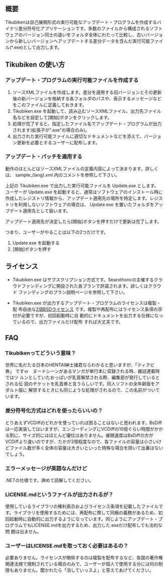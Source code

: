## 概要

Tikubikenは自己展開形式の実行可能なアップデート・プログラムを作成するバ
イナリ差分符号化アプリケーションです。多数のファイルから構成されるソフト
ウェアのバージョン同士の違いをフォルダ全体にわたって比較し、古いバージョ
ンから新しいバージョンへアップデートする差分データを含んだ実行可能ファイ
ル(*.exe)として出力します。


## Tikubiken の使い方

### アップデート・プログラムの実行可能ファイルを作成する

 1. ソースXMLファイルを作成します。差分を適用する旧バージョンとその更新
    後の新バージョンを格納する各フォルダのパスや、表示するメッセージなど
    をこのファイルに定義しておきます。
 2. Tikubiken.exe を起動して、読み込むソースXMLファイル、出力先ファイル
    名などを設定して[開始]ボタンをクリックします。
 3. 処理が完了すると、指定したファイル名でアップデート・プログラムが出力
    されます(拡張子が".exe"の場合のみ)。
 4. 出力された実行可能ファイルに適切なドキュメントなどを添えて、バージョ
    ン更新を必要とするユーザーに配布します。

### アップデート・パッチを適用する

動作のほとんどはソースXMLファイルの定義内容によって決まります。詳しくは、
sample_(lang).xml 内のコメントを参照して下さい。

上記の Tikubiken.exe で出力した実行可能ファイルを Update.exe とします。
ユーザーが Update.exe を起動すると、通常はソフトウェアのインストール時に
作成したレジストリ情報から、アップデート適用先の場所を特定します。レジス
トリを利用しないソフトウェアの場合は、 Update.exe を置いたフォルダをアッ
プデート適用先として扱います。

アップデート適用先が決定したら[開始]ボタンを押すだけで更新は完了します。

つまり、ユーザーがやることは以下の2つだけです。

 1. Update.exe を起動する
 2. [開始]ボタンを押す


## ライセンス

* Tikubiken.exe はサブスクリプション方式です。Searothoncの主催するクラ
  ウドファンディングに開設された各プランで許諾されます。詳しくはクラウド
  ファンディングのプラン説明ページを参照して下さい。

* Tikubiken.exe が出力するアップデート・プログラムのライセンスは複製・配
  布自由な[2項BSDライセンス](https://opensource.org/licenses/BSD-2-Clause)
  です。複製や再配布にはライセンス条項の添付が必要ですが、初回起動時に自
  動的にドキュメントを出力する仕様になっているので、出力ファイルだけ配布
  すれば大丈夫です。


## FAQ

### Tikubikenってどういう意味？
世界に名だたる日本のHENTAI紳士諸君ならわかると思いますが、「ティクビ券」
ですｗ　ヌードシーンがあるマンガが単行本に収録される時、雑誌連載時ではツ
ルンとしていたおっぱいが乳首解禁される際、編集部が発行しているとされる伝
説のチケットを乳首券と言うらしいです。同人ソフトの全年齢版をアダルト版に
解禁するときにも同じような処理がされるので、この名前がついています。

### 差分符号化方式はどれを使ったらいいの？
とりあえずVCDiffのどれかを使っていれば困ることはないと思われます。BsDiff
は一応実装してはいますが、エンコーディングにVCDiffの10倍ぐらい時間がかか
る割に、サイズ的にはほとんど優位はありません。展開速度はBsDiffの方が
VCDiffより速いのですが、たかが2倍程度なので、各ファイルの容量は小さいけ
どファイル数が多く全体の容量は大きいといった特殊な場合を除いて出番はない
でしょう。

### エラーメッセージが英語なんだけど
.NETの仕様です。諦めて読解してください。

### LICENSE.mdというファイルが出力されるが？
使用しているライブラリの権利表示およびライセンス条項を記載したファイルで
す。ライブラリを使用するためには、再配布に際して同梱の義務があるため、初
回起動時に自動的に出力するようになっています。同じようにアップデート・プ
ログラムでもLICENSE.mdを出力するため、出力した.exeだけ配布しても法的な問
題は出ません。

### ユーザーはLICENSE.mdを取っておく必要はあるの？
必要ありません。ライセンスが関係するのは複製を配布するなど、各国の著作権
関連法規で規制されている場合のみで、ユーザーが個人で使用する分には何の制
限もありません。聞かれたら「消していっスよ」と答えてあげてください。
